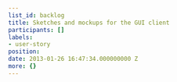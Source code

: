 ```yaml
---
list_id: backlog
title: Sketches and mockups for the GUI client
participants: []
labels:
- user-story
position: 
date: 2013-01-26 16:47:34.000000000 Z
more: {}
---
```


